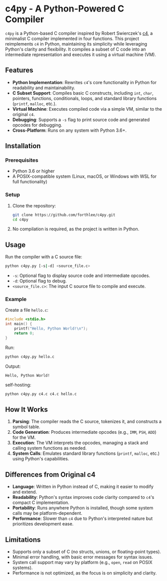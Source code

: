 # c4py - A Python-Powered C Compiler

`c4py` is a Python-based C compiler inspired by Robert Swierczek's [c4](https://github.com/rswier/c4), a minimalist C compiler implemented in four functions. This project reimplements `c4` in Python, maintaining its simplicity while leveraging Python's clarity and flexibility. It compiles a subset of C code into an intermediate representation and executes it using a virtual machine (VM).

## Features
- **Python Implementation**: Rewrites `c4`'s core functionality in Python for readability and maintainability.
- **C Subset Support**: Compiles basic C constructs, including `int`, `char`, pointers, functions, conditionals, loops, and standard library functions (`printf`, `malloc`, etc.).
- **Virtual Machine**: Executes compiled code via a simple VM, similar to the original `c4`.
- **Debugging**: Supports a `-s` flag to print source code and generated opcodes for debugging.
- **Cross-Platform**: Runs on any system with Python 3.6+.

## Installation

### Prerequisites
- Python 3.6 or higher
- A POSIX-compatible system (Linux, macOS, or Windows with WSL for full functionality)

### Setup
1. Clone the repository:
   ```bash
   git clone https://github.com/forthlee/c4py.git
   cd c4py
   ```
2. No compilation is required, as the project is written in Python.

## Usage
Run the compiler with a C source file:
```bash
python c4py.py [-s|-d] <source_file.c>
```
- `-s`: Optional flag to display source code and intermediate opcodes.
- `-d`: Optional flag to debug.
- `<source_file.c>`: The input C source file to compile and execute.

### Example
Create a file `hello.c`:
```c
#include <stdio.h>
int main() {
    printf("Hello, Python World!\n");
    return 0;
}
```
Run:
```bash
python c4py.py hello.c
```
Output:
```
Hello, Python World!
```
self-hosting:
```bash
python c4py.py c4.c c4.c hello.c
```

## How It Works
1. **Parsing**: The compiler reads the C source, tokenizes it, and constructs a symbol table.
2. **Code Generation**: Produces intermediate opcodes (e.g., `IMM`, `PSH`, `ADD`) for the VM.
3. **Execution**: The VM interprets the opcodes, managing a stack and calling system functions as needed.
4. **System Calls**: Emulates standard library functions (`printf`, `malloc`, etc.) using Python's capabilities.

## Differences from Original c4
- **Language**: Written in Python instead of C, making it easier to modify and extend.
- **Readability**: Python's syntax improves code clarity compared to `c4`'s compact C implementation.
- **Portability**: Runs anywhere Python is installed, though some system calls may be platform-dependent.
- **Performance**: Slower than `c4` due to Python's interpreted nature but prioritizes development ease.

## Limitations
- Supports only a subset of C (no structs, unions, or floating-point types).
- Minimal error handling, with basic error messages for syntax issues.
- System call support may vary by platform (e.g., `open`, `read` on POSIX systems).
- Performance is not optimized, as the focus is on simplicity and clarity.
